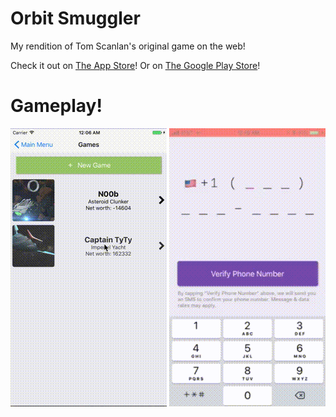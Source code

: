 # Orbit Smuggler
My rendition of Tom Scanlan's original game on the web! 

Check it out on [The App Store](https://itunes.apple.com/us/app/orbit-smuggler/id1325935684?ls=1&mt=8)!
Or on [The Google Play Store](https://play.google.com/store/apps/details?id=com.tylerstanish.Orbit)!


# Gameplay!

![Gameplay](./READMEstuff/output.gif) ![Gameplay](./READMEstuff/output1.gif)

